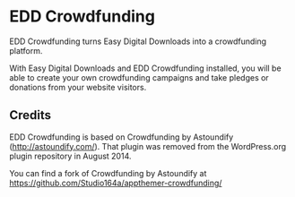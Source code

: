 # EDD Crowdfunding #

EDD Crowdfunding turns Easy Digital Downloads into a crowdfunding platform. 

With Easy Digital Downloads and EDD Crowdfunding installed, you will be able to create your own crowdfunding campaigns and take pledges or donations from your website visitors. 

## Credits ##

EDD Crowdfunding is based on Crowdfunding by Astoundify (http://astoundify.com/). That plugin was removed from the WordPress.org plugin repository in August 2014. 

You can find a fork of Crowdfunding by Astoundify at https://github.com/Studio164a/appthemer-crowdfunding/